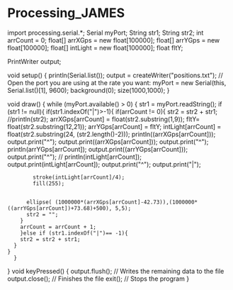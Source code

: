 Processing_JAMES
================

import processing.serial.*;
Serial myPort;
String str1;
String str2;
int arrCount = 0;
float[] arrXGps = new float[100000];
float[] arrYGps = new float[100000];
float[] intLight = new float[100000];
float fltY;

PrintWriter output;

void setup() {
  println(Serial.list());
   output = createWriter("positions.txt"); 
  // Open the port you are using at the rate you want:
  myPort = new Serial(this, Serial.list()[1], 9600);
  background(0);
  size(1000,1000);
}

void draw() {
  while (myPort.available() > 0)  {
   str1 = myPort.readString();
    if (str1 != null){
      if(str1.indexOf("|")>-1){
        if(arrCount != 0){
          str2 = str2 + str1;
          //println(str2);
          arrXGps[arrCount] = float(str2.substring(1,9));
          fltY= float(str2.substring(12,21));
          arrYGps[arrCount] = fltY;
          intLight[arrCount] = float(str2.substring(24, (str2.length()-2)));
          println((arrXGps[arrCount]));
          output.print("^");
          output.print((arrXGps[arrCount]));
          output.print("^");
          println(arrYGps[arrCount]);
          output.print((arrYGps[arrCount]));
          output.print("^");
         // println(intLight[arrCount]);
          output.print(intLight[arrCount]);
          output.print("^");
          output.print("|");
          
           
            stroke(intLight[arrCount]/4);
            fill(255);
         
          
          ellipse( (1000000*(arrXGps[arrCount]-42.73)),(1000000*((arrYGps[arrCount])+73.68)+500), 5,5);
          str2 = "";
        }
        arrCount = arrCount + 1;
        }else if (str1.indexOf("|")== -1){
        str2 = str2 + str1;
      }
    }
      }
      
   

  }
     void keyPressed() {
  output.flush();  // Writes the remaining data to the file
  output.close();  // Finishes the file
  exit();  // Stops the program
}
